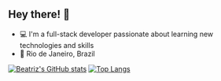 ## Hey there! :raising_hand:

* :computer: I'm a full-stack developer passionate about learning new technologies and skills
* :round_pushpin: Rio de Janeiro, Brazil

[![Beatriz's GitHub stats](https://github-readme-stats.vercel.app/api?username=beatrizlf&show_icons=true&hide=issues,contribs&theme=radical)](https://github.com/beatrizlf/github-readme-stats) [![Top Langs](https://github-readme-stats.vercel.app/api/top-langs/?username=beatrizlf&layout=compact&theme=radical)](https://github.com/beatrizlf/github-readme-stats)
